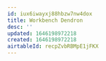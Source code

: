 ```yaml
---
id: iux6iwayxj88hbzw7nw4dox
title: Workbench Dendron
desc: ''
updated: 1646198972218
created: 1646198972218
airtableId: recpZvbRBMpE1jFKX
---
```



